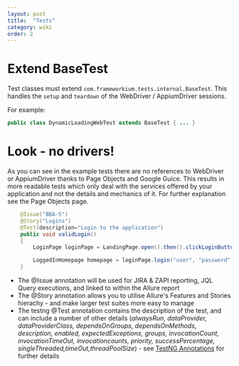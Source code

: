 ```yaml
---
layout: post
title:  "Tests"
category: wiki
order: 2
---
```

# Extend BaseTest

Test classes must extend `com.frameworkium.tests.internal.BaseTest`. This handles the `setup` and `teardown` of the WebDriver / AppiumDriver sessions.

For example:
```java
public class DynamicLoadingWebTest extends BaseTest { ... }
```

# Look - no drivers!

As you can see in the example tests there are no references to WebDriver or AppiumDriver thanks to Page Objects and Google Guice. This results in more readable tests which only deal with the services offered by your application and not the details and mechanics of it. For further explanation see the Page Objects page.
```java
	@Issue("BBA-5")
	@Story("Logins")
	@Test(description="Login to the application")
	public void validLogin()
	{
		LoginPage loginPage = LandingPage.open().then().clickLoginButton();

		LoggedInHomepage homepage = loginPage.login("user", "password");
	}
```
- The @Issue annotation will be used for JIRA & ZAPI reporting, JQL Query executions, and linked to within the Allure report
- The @Story annotation allows you to utilise Allure's Features and Stories hierachy - and make larger test suites more easy to manage
- The testng @Test annotation contains the description of the test, and can include a number of other details (_alwaysRun, dataProvider, dataProviderClass, dependsOnGroups, dependsOnMethods, description, enabled, expectedExceptions, groups, invocationCount, invocationTimeOut, invocationcounts, priority, successPercentage, singleThreaded,timeOut,threadPoolSize_) - see [TestNG Annotations](http://testng.org/doc/documentation-main.html#annotations) for further details
